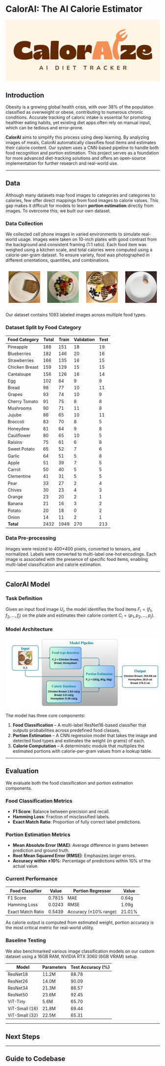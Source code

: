# CalorAI: The AI Calorie Estimator

![Logo](items/logo_light.png)

## Introduction

Obesity is a growing global health crisis, with over 38% of the population classified as overweight or obese, contributing to numerous chronic conditions. Accurate tracking of caloric intake is essential for promoting healthier eating habits, yet existing diet apps often rely on manual input, which can be tedious and error-prone.

**CalorAI** aims to simplify this process using deep learning. By analyzing images of meals, CalorAI automatically classifies food items and estimates their calorie content. Our system uses a CNN-based pipeline to handle both food recognition and portion estimation. This project serves as a foundation for more advanced diet-tracking solutions and offers an open-source implementation for further research and real-world use.

---

## Data

Although many datasets map food images to categories and categories to calories, few offer direct mappings from food images to calorie values. This gap makes it difficult for models to learn **portion estimation** directly from images. To overcome this, we built our own dataset.

### Data Collection

We collected cell phone images in varied environments to simulate real-world usage. Images were taken on 10-inch plates with good contrast from the background and consistent framing (1:1 ratio). Each food item was weighed using a kitchen scale, and total calories were computed using a calorie-per-gram dataset. To ensure variety, food was photographed in different orientations, quantities, and combinations.

![Sample Data](items/example_data.png)

Our dataset contains 1093 labeled images across multiple food types.  

### Dataset Split by Food Category

| Food Category    | Total | Train | Validation | Test |
|------------------|-------|-------|------------|------|
| Pineapple        | 188   | 151   | 18         | 19   |
| Blueberries      | 182   | 146   | 20         | 16   |
| Strawberries     | 166   | 135   | 16         | 15   |
| Chicken Breast   | 159   | 129   | 15         | 15   |
| Cantaloupe       | 156   | 126   | 16         | 14   |
| Egg              | 102   | 84    | 9          | 9    |
| Bread            | 98    | 77    | 10         | 11   |
| Grapes           | 93    | 74    | 10         | 9    |
| Cherry Tomato    | 91    | 75    | 8          | 8    |
| Mushrooms        | 90    | 71    | 11         | 8    |
| Jujube           | 86    | 65    | 10         | 11   |
| Broccoli         | 83    | 70    | 8          | 5    |
| Honeydew         | 81    | 64    | 9          | 8    |
| Cauliflower      | 80    | 65    | 10         | 5    |
| Raisins          | 75    | 61    | 6          | 8    |
| Sweet Potato     | 65    | 52    | 7          | 6    |
| Garlic           | 64    | 51    | 5          | 8    |
| Apple            | 51    | 39    | 7          | 5    |
| Carrot           | 50    | 40    | 5          | 5    |
| Clementine       | 41    | 31    | 5          | 5    |
| Pear             | 33    | 27    | 2          | 4    |
| Chives           | 30    | 23    | 4          | 3    |
| Orange           | 23    | 20    | 2          | 1    |
| Banana           | 21    | 16    | 3          | 2    |
| Potato           | 20    | 18    | 0          | 2    |
| Onion            | 14    | 11    | 2          | 1    |
| **Total**        | 2432  | 1949  | 270        | 213  |


### Data Pre-processing

Images were resized to 400×400 pixels, converted to tensors, and normalized. Labels were converted to multi-label one-hot encodings. Each image is associated with the presence of specific food items, enabling multi-label classification and calorie estimation.

---

## CalorAI Model

### Task Definition

Given an input food image $U_i$, the model identifies the food items $F_i = (f_1, f_2, ..., f_j)$ on the plate and estimates their calorie content $C_i = (p_1, p_2, ..., p_j)$.

### Model Architecture

![Model Architecture](items/model.png)

The model has three core components:

1. **Food Classification** – A multi-label ResNet18-based classifier that outputs probabilities across predefined food classes.
2. **Portion Estimation** – A CNN regression model that takes the image and detected food types and estimates the weight (in grams) of each.
3. **Calorie Computation** – A deterministic module that multiplies the estimated portions with calorie-per-gram values from a lookup table.

---

## Evaluation

We evaluate both the food classification and portion estimation components.

### Food Classification Metrics

- **F1 Score**: Balance between precision and recall.
- **Hamming Loss**: Fraction of misclassified labels.
- **Exact Match Ratio**: Proportion of fully correct label predictions.

### Portion Estimation Metrics

- **Mean Absolute Error (MAE)**: Average difference in grams between prediction and ground truth.
- **Root Mean Squared Error (RMSE)**: Emphasizes larger errors.
- **Accuracy within ±10%**: Percentage of predictions within 10% of the actual value.

### Current Performance

| **Food Classifier**       | Value   | **Portion Regressor**         | Value     |
|--------------------------|---------|-------------------------------|-----------|
| F1 Score                 | 0.7815  | MAE                           | 0.64g     |
| Hamming Loss             | 0.0243  | RMSE                          | 1.09g     |
| Exact Match Ratio        | 0.5439  | Accuracy (±10% range)         | 21.01%    |

As calorie output is computed from estimated weight, portion accuracy is the most critical metric for real-world utility.

### Baseline Testing

We also benchmarked various image classification models on our custom dataset using a 16GB RAM, NVIDIA RTX 3060 (6GB VRAM) setup.

| **Model**         | **Parameters** | **Test Accuracy (%)** |
|-------------------|----------------|------------------------|
| ResNet18          | 11.2M          | 88.78                  |
| ResNet26          | 14.0M          | 90.09                  |
| ResNet34          | 21.3M          | 88.57                  |
| ResNet50          | 23.6M          | 92.45                  |
| ViT-Tiny          | 5.6M           | 65.70                  |
| ViT-Small (16)    | 21.8M          | 69.44                  |
| ViT-Small (32)    | 22.5M          | 65.31                  |

---

## Next Steps

---

## Guide to Codebase

